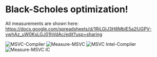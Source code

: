 # Black-Scholes optimization!
All measurements are shown here: https://docs.google.com/spreadsheets/d/1RjLGIJ3H8MblE5a2fJGPV-vwhAz_uW0KsLGJ01hVdAc/edit?usp=sharing

![MSVC-Compiler](https://user-images.githubusercontent.com/90060665/224833317-69dd55f4-1e27-4f60-878d-56ed8fdd711f.JPG)
![Measure-MSVC](https://user-images.githubusercontent.com/90060665/224833381-a57186aa-dd51-4a42-8493-69a75243c70a.JPG)
![MSVC Intel-Compiler](https://user-images.githubusercontent.com/90060665/224833418-fd13354e-e3e4-4747-9d74-ee59d7b1e561.JPG)
![Measure-MSVC IC](https://user-images.githubusercontent.com/90060665/224833891-eebd1a54-4bcd-4f66-9e12-b98964c6d56c.JPG)

